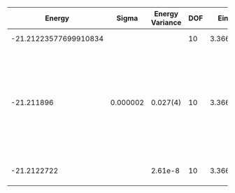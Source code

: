 | Energy                | Sigma    | Energy Variance | DOF | Einf    | Method                                                       | Reference |
|-----------------------|----------|-----------------|-----|---------|--------------------------------------------------------------|-----------|
| -21.21223577699910834 |          |                 | 10  | 3.36625 | Exact diagonalization                                        | [code](https://github.com/varbench/methods/blob/main/scripts/Hubbard/square_16_P_5_2.1544/ed_lattice_symmetries.sh) |
| -21.211896            | 0.000002 | 0.027(4)        | 10  | 3.36625 | VMC Hidden Fermion Determinant State Ansatz (N_hidden = 10. Single hidden layer fully connected net with alpha = 64). C4 and K = 0 projections | [paper](https://www.pnas.org/doi/full/10.1073/pnas.2122059119)  |
| -21.2122722           |          | 2.61e-8         | 10  | 3.36625 | DMRG (MaxBondDim 7000)                                       | [code](https://github.com/varbench/methods/blob/main/programs/dmrg_itensors_hubbard/Hubbard/square_16_P_5_2.1544.jl) |
